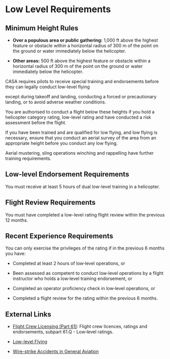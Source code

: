 # Low Level Requirements

## Minimum Height Rules

- **Over a populous area or public gathering:** 1,000 ft above the highest feature or obstacle within a horizontal radius of 300 m of the point on the ground or water immediately below the helicopter.

- **Other areas:** 500 ft above the highest feature or obstacle within a horizontal radius of 300 m of the point on the ground or water immediately below the helicopter.

CASA requires pilots to
receive special training and endorsements before they can legally conduct low-level
flying

except during takeoff and landing, conducting a forced or precautionary
landing, or to avoid adverse weather conditions.

You are authorised to conduct a flight below these heights if you hold a helicopter category rating, low-level rating and have conducted a risk assessment before the flight.

If you have
been trained and are qualified for low flying, and low flying is necessary, ensure that you
conduct an aerial survey of the area from an appropriate height before you conduct any
low flying.

Aerial mustering, sling operations winching and rappelling have further training requirements.

## Low-level Endorsement Requirements

You must receive at least 5 hours of dual low-level training in a helicopter.

## Flight Review Requirements

You must have completed a low-level rating flight review within the previous 12 months.

## Recent Experience Requirements

You can only exercise the privileges of the rating if in the previous 6 months you have:

- Completed at least 2 hours of low‑level operations, or

- Been assessed as competent to conduct low‑level operations by a flight instructor who holds a low‑level training endorsement, or

- Completed an operator proficiency check in low‑level operations, or

- Completed a flight review for the rating within the previous 6 months.

## External Links

- [Flight Crew Licensing (Part 61)](https://www.casa.gov.au/rules/regulatory-framework/casr/part-61-casr-flight-crew-licensing): Flight crew licences, ratings and endorsements, subpart 61.Q - Low‑level ratings.

- [Low-level Flying](https://www.atsb.gov.au/publications/2010/avoidable-1-low-level-flying)

- [Wire-strike Accidents in General Aviation](https://www.atsb.gov.au/publications/2006/wirestrikes_20050055)
